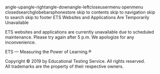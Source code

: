 angle-upangle-rightangle-downangle-leftcloseusermenu openmenu closedsearchglobebarsphonestore skip to contents skip to navigation skip to search skip to footer ETS Websites and Applications Are Temporarily Unavailable

ETS websites and applications are currently unavailable due to scheduled maintenance. Please try again after 5 p.m. We apologize for any inconvenience.

ETS — Measuring the Power of Learning.®

Copyright © 2019 by Educational Testing Service. All rights reserved.  
All trademarks are the property of their respective owners.